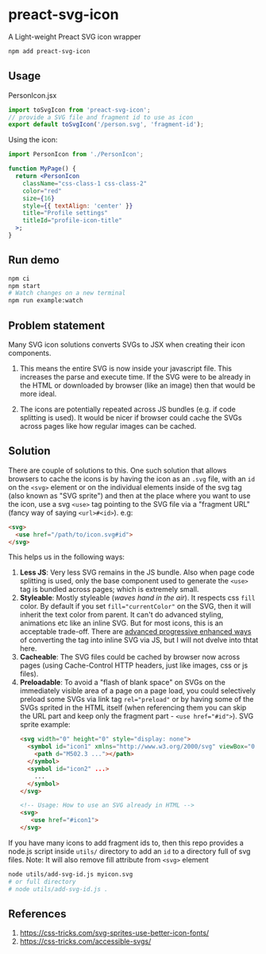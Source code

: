 # preact-svg-icon

A Light-weight Preact SVG icon wrapper

```sh
npm add preact-svg-icon
```

## Usage

PersonIcon.jsx
```js
import toSvgIcon from 'preact-svg-icon';
// provide a SVG file and fragment id to use as icon
export default toSvgIcon('/person.svg', 'fragment-id');
```

Using the icon:
```jsx
import PersonIcon from './PersonIcon';

function MyPage() {
  return <PersonIcon
    className="css-class-1 css-class-2"
    color="red"
    size={16}
    style={{ textAlign: 'center' }}
    title="Profile settings"
    titleId="profile-icon-title"
  >;
}
```

## Run demo

```sh
npm ci
npm start
# Watch changes on a new terminal
npm run example:watch
```

## Problem statement

Many SVG icon solutions converts SVGs to JSX when creating their icon components.

1. This means the entire SVG is now inside your javascript file. This increases the parse and execute time. If the SVG were to be already in the HTML or downloaded by browser (like an image) then that would be more ideal.

2. The icons are potentially repeated across JS bundles (e.g. if code splitting is used). It would be nicer if browser could cache the SVGs across pages like how regular images can be cached.

## Solution

There are couple of solutions to this. One such solution that allows browsers to cache the icons is by having the icon as an `.svg` file, with an `id` on the `<svg>` element or on the individual elements inside of the svg tag (also known as "SVG sprite") and then at the place where you want to use the icon, use a svg `<use>` tag pointing to the SVG file via a "fragment URL" (fancy way of saying `<url>#<id>`). e.g:

```html
<svg>
  <use href="/path/to/icon.svg#id">
</svg>
```

This helps us in the following ways:

1. **Less JS**: Very less SVG remains in the JS bundle. Also when page code splitting is used, only the base component used to generate the `<use>` tag is bundled across pages; which is extremely small.
2. **Styleable**: Mostly styleable (*waves hand in the air*). It respects css `fill` color. By default if you set `fill="currentColor"` on the SVG, then it will inherit the text color from parent. It can't do advanced styling, animations etc like an inline SVG. But for most icons, this is an acceptable trade-off. There are [advanced progressive enhanced ways](https://css-tricks.com/inline-svg-cached/) of converting the tag into inline SVG via JS, but I will not dvelve into thtat here.
3. **Cacheable**: The SVG files could be cached by browser now across pages (using Cache-Control HTTP headers, just like images, css or js files).
4. **Preloadable**: To avoid a "flash of blank space" on SVGs on the immediately visible area of a page on a page load, you could selectively preload some SVGs via link tag `rel="preload"` or by having some of the SVGs sprited in the HTML itself (when referencing them you can skip the URL part and keep only the fragment part - `<use href="#id">`). SVG sprite example:
   ```html
   <svg width="0" height="0" style="display: none">
     <symbol id="icon1" xmlns="http://www.w3.org/2000/svg" viewBox="0 0 512 512">
       <path d="M502.3 ..."></path>
     </symbol>
     <symbol id="icon2" ...>
       ...
     </symbol>
   </svg>

   <!-- Usage: How to use an SVG already in HTML -->
   <svg>
      <use href="#icon1">
   </svg>
   ```

If you have many icons to add fragment ids to, then this repo provides a node.js script inside `utils/` directory to add an `id` to a directory full of svg files. Note: It will also remove fill attribute from `<svg>` element

```sh
node utils/add-svg-id.js myicon.svg
# or full directory
# node utils/add-svg-id.js .
```

## References

1. https://css-tricks.com/svg-sprites-use-better-icon-fonts/
2. https://css-tricks.com/accessible-svgs/
